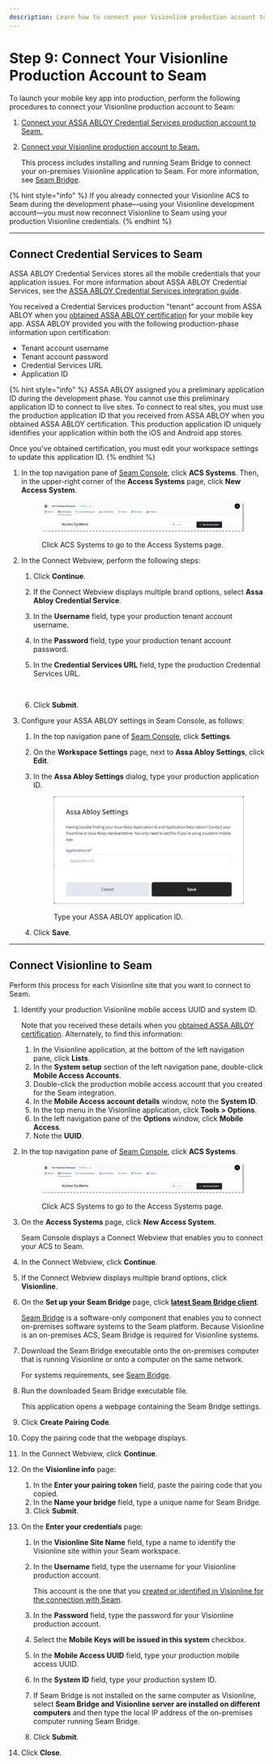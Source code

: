 ```yaml
---
description: Learn how to connect your Visionline production account to Seam.
---
```


# Step 9: Connect Your Visionline Production Account to Seam

To launch your mobile key app into production, perform the following procedures to connect your Visionline production account to Seam:

1. [Connect your ASSA ABLOY Credential Services production account to Seam.](step-9-connect-your-visionline-production-account-to-seam.md#connect-credential-services-to-seam)
2.  [Connect your Visionline production account to Seam.](step-9-connect-your-visionline-production-account-to-seam.md#connect-visionline-to-seam)

    This process includes installing and running Seam Bridge to connect your on-premises Visionline application to Seam. For more information, see [Seam Bridge](../../../../../capability-guides/seam-bridge.md).

{% hint style="info" %}
If you already connected your Visionline ACS to Seam during the development phase—using your Visionline development account—you must now reconnect Visionline to Seam using your production Visionline credentials.
{% endhint %}

***

## Connect Credential Services to Seam

ASSA ABLOY Credential Services stores all the mobile credentials that your application issues. For more information about ASSA ABLOY Credential Services, see the [ASSA ABLOY Credential Services integration guide](../../../../../device-guides/assa-abloy-credential-services-credential-manager-in-development.md).

You received a Credential Services production "tenant" account from ASSA ABLOY when you [obtained ASSA ABLOY certification](step-1-obtain-assa-abloy-certification-for-your-mobile-key-app.md) for your mobile key app. ASSA ABLOY provided you with the following production-phase information upon certification:

* Tenant account username
* Tenant account password
* Credential Services URL
* Application ID

{% hint style="info" %}
ASSA ABLOY assigned you a preliminary application ID during the development phase. You cannot use this preliminary application ID to connect to live sites. To connect to real sites, you must use the production application ID that you received from ASSA ABLOY when you obtained ASSA ABLOY certification. This production application ID uniquely identifies your application within both the iOS and Android app stores.&#x20;

Once you've obtained certification, you must edit your workspace settings to update this application ID.
{% endhint %}

1.  In the top navigation pane of [Seam Console](https://console.seam.co/), click **ACS Systems**. Then, in the upper-right corner of the **Access Systems** page, click **New Access System**.

    <figure><img src="../../../../../.gitbook/assets/access-systems-tab-production-workspace.png" alt="Click ACS Systems to go to the Access Systems page."><figcaption><p>Click ACS Systems to go to the Access Systems page.</p></figcaption></figure>
2. In the Connect Webview, perform the following steps:
   1. Click **Continue**.
   2. If the Connect Webview displays multiple brand options, select **Assa Abloy Credential Service**.
   3. In the **Username** field, type your production tenant account username.
   4. In the **Password** field, type your production tenant account password.
   5.  In the **Credential Services URL** field, type the production Credential Services URL.

       <figure><img src="../../../../../.gitbook/assets/connect-webview-assa-abloy-credential-service-credentials.png" alt="" width="181"><figcaption></figcaption></figure>
   6. Click **Submit**.
3. Configure your ASSA ABLOY settings in Seam Console, as follows:
   1. In the top navigation pane of [Seam Console](https://console.seam.co/), click **Settings**.
   2. On the **Workspace Settings** page, next to **Assa Abloy Settings**, click **Edit**.
   3.  In the **Assa Abloy Settings** dialog, type your production application ID.

       <figure><img src="../../../../../.gitbook/assets/assa-abloy-settings.png" alt="Type your ASSA ABLOY application ID." width="375"><figcaption><p>Type your ASSA ABLOY application ID.</p></figcaption></figure>
   4. Click **Save**.

***

## Connect Visionline to Seam

Perform this process for each Visionline site that you want to connect to Seam.

1.  Identify your production Visionline mobile access UUID and system ID.

    Note that you received these details when you [obtained ASSA ABLOY certification](step-1-obtain-assa-abloy-certification-for-your-mobile-key-app.md). Alternately, to find this information:

    1. In the Visionline application, at the bottom of the left navigation pane, click **Lists**.
    2. In the **System setup** section of the left navigation pane, double-click **Mobile Access Accounts**.
    3. Double-click the production mobile access account that you created for the Seam integration.
    4. In the **Mobile Access account details** window, note the **System ID**.
    5. In the top menu in the Visionline application, click **Tools > Options**.
    6. In the left navigation pane of the **Options** window, click **Mobile Access**.
    7. Note the **UUID**.
2.  In the top navigation pane of [Seam Console](https://console.seam.co/), click **ACS Systems**.

    <figure><img src="../../../../../.gitbook/assets/access-systems-tab-production-workspace.png" alt="Click ACS Systems to go to the Access Systems page."><figcaption><p>Click ACS Systems to go to the Access Systems page.</p></figcaption></figure>
3.  On the **Access Systems** page, click **New Access System**.

    Seam Console displays a Connect Webview that enables you to connect your ACS to Seam.
4. In the Connect Webview, click **Continue**.
5. If the Connect Webview displays multiple brand options, click **Visionline**.
6.  On the **Set up your Seam Bridge** page, click [**latest Seam Bridge client**](https://github.com/seamapi/seam-bridge-client/releases/latest).

    [Seam Bridge](../../../../../capability-guides/seam-bridge.md) is a software-only component that enables you to connect on-premises software systems to the Seam platform. Because Visionline is an on-premises ACS, Seam Bridge is required for Visionline systems.
7.  Download the Seam Bridge executable onto the on-premises computer that is running Visionline or onto a computer on the same network.

    For systems requirements, see [Seam Bridge](../../../../../capability-guides/seam-bridge.md).
8.  Run the downloaded Seam Bridge executable file.

    This application opens a webpage containing the Seam Bridge settings.
9. Click **Create Pairing Code**.
10. Copy the pairing code that the webpage displays.
11. In the Connect Webview, click **Continue**.
12. On the **Visionline info** page:
    1. In the **Enter your pairing token** field, paste the pairing code that you copied.
    2. In the **Name your bridge** field, type a unique name for Seam Bridge.
    3. Click **Submit**.
13. On the **Enter your credentials** page:
    1. In the **Visionline Site Name** field, type a name to identify the Visionline site within your Seam workspace.
    2.  In the **Username** field, type the username for your Visionline production account.

        This account is the one that you [created or identified in Visionline for the connection with Seam](step-6-configure-a-visionline-user-account.md).
    3. In the **Password** field, type the password for your Visionline production account.
    4. Select the **Mobile Keys will be issued in this system** checkbox.
    5. In the **Mobile Access UUID** field, type your production mobile access UUID.
    6. In the **System ID** field, type your production system ID.
    7. If Seam Bridge is not installed on the same computer as Visionline, select **Seam Bridge and Visionline server are installed on different computers** and then type the local IP address of the on-premises computer running Seam Bridge.
    8. Click **Submit**.
14. Click **Close**.
